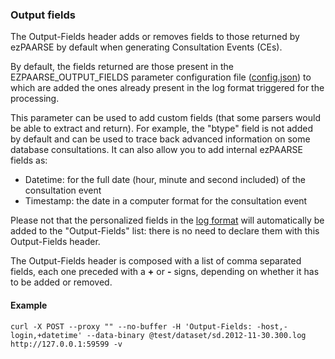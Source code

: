 ### Output fields ###

The Output-Fields header adds or removes fields to those returned by ezPAARSE by default when generating Consultation Events (CEs).

By default, the fields returned are those present in the EZPAARSE_OUTPUT_FIELDS parameter configuration file ([config.json](https://github.com/ezpaarse-project/ezpaarse/blob/master/config.json#L9)) to which are added the ones already present in the log format triggered for the processing.

This parameter can be used to add custom fields (that some parsers would be able to extract and return). For example, the "btype" field is not added by default and can be used to trace back advanced information on some database consultations.
It can also allow you to add internal ezPAARSE fields as:
- Datetime: for the full date (hour, minute and second included) of the consultation event
- Timestamp: the date in a computer format for the consultation event

Please not that the personalized fields in the [log format](./formats.html) will automatically be added to the "Output-Fields" list: there is no need to declare them with this Output-Fields header.

The Output-Fields header is composed with a list of comma separated fields, each one preceded with a **+** or **-** signs, depending on whether it has to be added or removed.

#### Example ####
```shell
curl -X POST --proxy "" --no-buffer -H 'Output-Fields: -host,-login,+datetime' --data-binary @test/dataset/sd.2012-11-30.300.log  http://127.0.0.1:59599 -v
```
